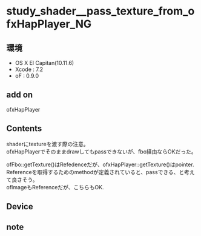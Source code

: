# study_shader__pass_texture_from_ofxHapPlayer_NG #

## 環境 ##
*	OS X El Capitan(10.11.6)
*	Xcode : 7.2
*	oF : 0.9.0

## add on ##
ofxHapPlayer  

## Contents ##
shaderにtextureを渡す際の注意。  
ofxHapPlayerでそのままdrawしてもpassできないが、fbo経由ならOKだった。  
  
ofFbo::getTexture()はRefedenceだが、ofxHapPlayer::getTexture()はpointer.  
Referenceを取得するためのmethodが定義されていると、passできる、と考えて良さそう。  
ofImageもReferenceだが、こちらもOK.  


## Device ##


## note ##






